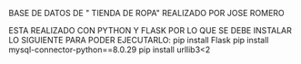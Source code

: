 BASE DE DATOS DE " TIENDA DE ROPA" 
REALIZADO POR JOSE ROMERO

ESTA REALIZADO CON PYTHON Y FLASK POR LO QUE SE DEBE INSTALAR LO SIGUIENTE PARA PODER EJECUTARLO:
pip install Flask 
pip install mysql-connector-python==8.0.29 
pip install urllib3<2                                                                                                                          
